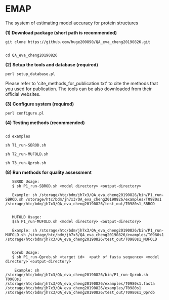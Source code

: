 # EMAP
The system of estimating model accuracy for protein structures


**(1) Download package (short path is recommended)**

```
git clone https://github.com/huge200890/QA_eva_cheng20190826.git


cd QA_eva_cheng20190826
```

**(2) Setup the tools and  database (required)**

```
perl setup_database.pl
```

Please refer to 'cite_methods_for_publication.txt' to cite the methods that you used for publication. The tools can be also downloaded from their official websites.



**(3) Configure system (required)**

```
perl configure.pl
```



**(4) Testing methods (recommended)**

```

cd examples

sh T1_run-SBROD.sh  

sh T2_run-MUFOLD.sh  

sh T3_run-Qprob.sh

```

**(8) Run methods for quality assessment**

```
   SBROD Usage:
   $ sh P1_run-SBROD.sh <model directory> <output-directory>

   Example: sh /storage/htc/bdm/jh7x3/QA_eva_cheng20190826/bin/P1_run-SBROD.sh /storage/htc/bdm/jh7x3/QA_eva_cheng20190826/examples/T0980s1 /storage/htc/bdm/jh7x3/QA_eva_cheng20190826/test_out/T0980s1_SBROD
   
   
   MUFOLD Usage: 
   $sh P1_run-MUFOLD.sh <model directory> <output-directory>

   Example: sh /storage/htc/bdm/jh7x3/QA_eva_cheng20190826/bin/P1_run-MUFOLD.sh /storage/htc/bdm/jh7x3/QA_eva_cheng20190826/examples/T0980s1 /storage/htc/bdm/jh7x3/QA_eva_cheng20190826/test_out/T0980s1_MUFOLD
        
        
   Qprob Usage: 
   $ sh P1_run-Qprob.sh <target id>  <path of fasta sequence> <model directory> <output-directory>

    Example: sh /storage/htc/bdm/jh7x3/QA_eva_cheng20190826/bin/P1_run-Qprob.sh T0980s1 /storage/htc/bdm/jh7x3/QA_eva_cheng20190826/examples/T0980s1.fasta /storage/htc/bdm/jh7x3/QA_eva_cheng20190826/examples/T0980s1 /storage/htc/bdm/jh7x3/QA_eva_cheng20190826/test_out/T0980s1_Qprob
        
        
```
